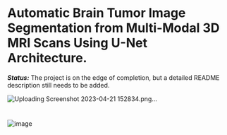 # Automatic Brain Tumor Image Segmentation from Multi-Modal 3D MRI Scans Using U-Net Architecture.


***_Status:_*** The project is on the edge of completion, but a detailed README description still needs to be added.


![Uploading Screenshot 2023-04-21 152834.png…]()

#
![image](https://user-images.githubusercontent.com/111432785/233608593-06335c51-1ccf-400c-a5d1-3a2d18bf45ee.png)
